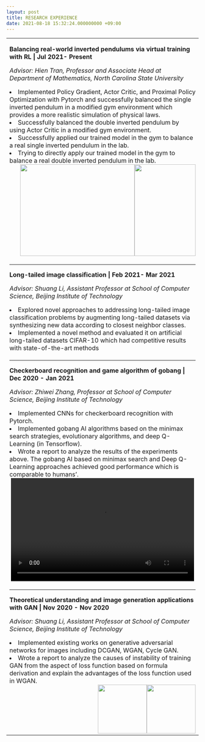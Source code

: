 ```yaml
---
layout: post
title: RESEARCH EXPERIENCE
date: 2021-08-18 15:32:24.000000000 +09:00
---
```


<table border="0">
  <tr>
    <font size="3">
    <td width="100%" align="left">
      <p><strong>Balancing real-world inverted pendulums via virtual training with RL | Jul 2021- Present</strong></p>
      <p><em>Advisor: Hien Tran, Professor and Associate Head at Department of Mathematics, North Carolina State University</em></p>
      <ui>
        <li>Implemented Policy Gradient, Actor Critic, and Proximal Policy Optimization with Pytorch and successfully balanced the single inverted pendulum in a modified gym environment which provides a more realistic simulation of physical laws.</li>
        <li>Successfully balanced the double inverted pendulum by using Actor Critic in a modified gym environment.</li>
        <li>Successfully applied our trained model in the gym to balance a real single inverted pendulum in the lab.</li>
        <li>Trying to directly apply our trained model in the gym to balance a real double inverted pendulum in the lab.</li>
        <img style="float:right" src="https://raw.githubusercontent.com/yinkejia/homepage-of-Kejia-Yin/gh-pages/Demo_AC_SIP&DIP.gif" width="160" height="240">
        <img style="float:right" src="https://raw.githubusercontent.com/yinkejia/homepage-of-Kejia-Yin/gh-pages/Kejia Pendulum_small.gif" width="300" height="240">
      </ui>
    </td>
  </tr>
  <tr>
    <td width="100%" align="left">
      <HR>
      <p><strong>Long-tailed image classification | Feb 2021- Mar 2021</strong></p>
      <p><em>Advisor: Shuang Li, Assistant Professor at School of Computer Science, Beijing Institute of Technology</em></p>
      <ui>
        <li>Explored novel approaches to addressing long-tailed image classification problems by augmenting long-tailed datasets via synthesizing new data according to closest neighbor classes.</li>
        <li>Implemented a novel method and evaluated it on artificial long-tailed datasets CIFAR-10 which had competitive results with state-of-the-art methods</li>
      </ui>
    </td>
  </tr>
  <tr>
    <td width="100%" align="left">
      <HR>
      <p><strong>Checkerboard recognition and game algorithm of gobang | Dec 2020 - Jan 2021</strong></p>
      <p><em>Advisor: Zhiwei Zhang, Professor at School of Computer Science, Beijing Institute of Technology</em></p>
      <ui>
        <li>Implemented CNNs for checkerboard recognition with Pytorch.</li>
        <li>Implemented gobang AI algorithms based on the minimax search strategies, evolutionary algorithms, and deep Q-Learning (in Tensorflow).</li>
        <li>Wrote a report to analyze the results of the experiments above. The gobang AI based on minimax search and Deep Q-Learning approaches achieved good performance which is comparable to humans’.</li>
        <center>
        <video width="480" height="270" controls>
          <source src="https://raw.githubusercontent.com/yinkejia/homepage-of-Kejia-Yin/gh-pages/Gobang_RL.mp4" type="video/mp4">
        </video>
        </center>
      </ui>
    </td>
 </tr>
 <tr>
    <td width="100%" align="left">
       <HR>
      <p><strong>Theoretical understanding and image generation applications with GAN | Nov 2020 - Nov 2020</strong></p>
      <p><em>Advisor: Shuang Li, Assistant Professor at School of Computer Science, Beijing Institute of Technology</em></p>
      <ui>
        <li>Implemented existing works on generative adversarial networks for images including DCGAN, WGAN, Cycle GAN.</li>
        <li>Wrote a report to analyze the causes of instability of training GAN from the aspect of loss function based on formula derivation and explain the advantages of the loss function used in WGAN.</li>
        <img style="float:right" src="https://raw.githubusercontent.com/yinkejia/homepage-of-Kejia-Yin/gh-pages/CycleGAN_before.png" width="128" height="128">
        <img style="float:right" src="https://raw.githubusercontent.com/yinkejia/homepage-of-Kejia-Yin/gh-pages/CycleGAN_after.jpg" width="128" height="128">
      </ui> 
    </td>
    </font>
  </tr>
</table>

